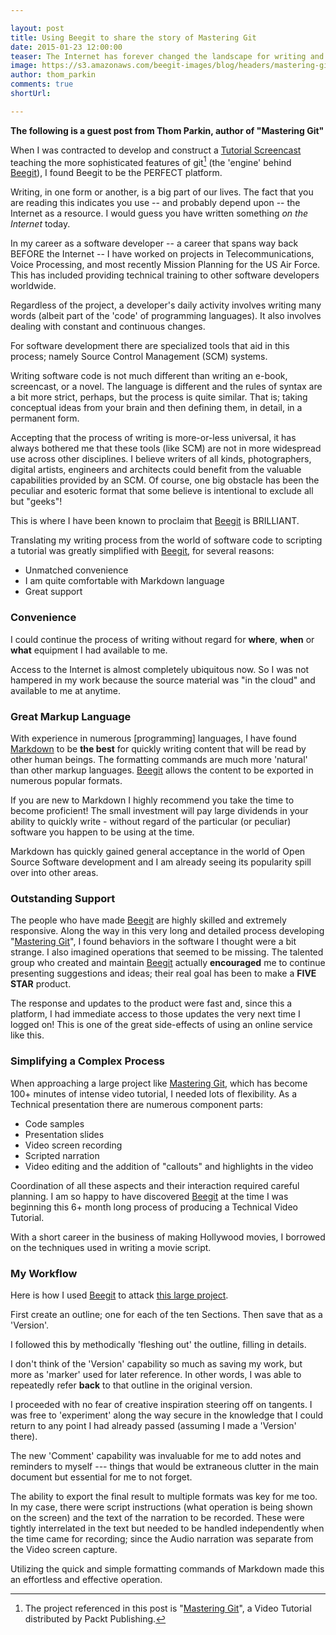 ```yaml
---

layout: post
title: Using Beegit to share the story of Mastering Git 
date: 2015-01-23 12:00:00
teaser: The Internet has forever changed the landscape for writing and publication. A universal writing platform makes writing more convenient and much more accessible. But it is not restricted to only blog posts and e-books. 
image: https://s3.amazonaws.com/beegit-images/blog/headers/mastering-git.jpg
author: thom_parkin
comments: true
shortUrl: 

---
```


**The following is a guest post from Thom Parkin, author of "Mastering Git"**

When I was contracted to develop and construct a [Tutorial Screencast](https://www.packtpub.com/application-development/mastering-git-video) teaching the more sophisticated features of git[^1] (the 'engine' behind [Beegit](https://www.beegit.com/)), I found Beegit to be the PERFECT platform.

Writing, in one form or another, is a big part of our lives. The fact that you are reading this indicates you use -- and probably depend upon -- the Internet as a resource. I would guess you have written something *on the Internet* today.

In my career as a software developer -- a career that spans way back BEFORE the Internet -- I have worked on projects in Telecommunications, Voice Processing, and most recently Mission Planning for the US Air Force. This has included providing technical training to other software developers worldwide.

Regardless of the project, a developer's daily activity involves writing many words (albeit part of the 'code' of programming languages). It also involves dealing with constant and continuous changes.

For software development there are specialized tools that aid in this process; namely Source Control Management (SCM) systems.

Writing software code is not much different than writing an e-book, screencast, or a novel. The language is different and the rules of syntax are a bit more strict, perhaps, but the process is quite similar. That is; taking conceptual ideas from your brain and then defining them, in detail, in a permanent form.

Accepting that the process of writing is more-or-less universal, it has always bothered me that these tools (like SCM) are not in more widespread use across other disciplines. I believe writers of all kinds, photographers, digital artists, engineers and architects could benefit from the valuable capabilities provided by an SCM. Of course, one big obstacle has been the peculiar and esoteric format that some believe is intentional to exclude all but "geeks"!

This is where I have been known to proclaim that [Beegit](https://www.beegit.com/) is BRILLIANT.

Translating my writing process from the world of software code to scripting a tutorial was greatly simplified with [Beegit](https://www.beegit.com/), for several reasons:

  - Unmatched convenience
  - I am quite comfortable with Markdown language
  - Great support

### Convenience

I could continue the process of writing without regard for **where**, **when** or **what** equipment I had available to me.

Access to the Internet is almost completely ubiquitous now. So I was not hampered in my work because the source material was "in the cloud" and available to me at anytime.

### Great Markup Language

With experience in numerous [programming] languages, I have found [Markdown](http://en.wikipedia.org/wiki/Markdown) to be **the best** for quickly writing content that will be read by other human beings. The formatting commands are much more 'natural' than other markup languages. [Beegit](https://www.beegit.com/) allows the content to be exported in numerous popular formats.

If you are new to Markdown I highly recommend you take the time to become proficient! The small investment will pay large dividends in your ability to quickly write - without regard of the particular (or peculiar) software you happen to be using at the time.

Markdown has quickly gained general acceptance in the world of Open Source Software development and I am already seeing its popularity spill over into other areas.

### Outstanding Support

The people who have made [Beegit](https://www.beegit.com/) are highly skilled and extremely responsive. Along the way in this very long and detailed process developing "[Mastering Git](https://www.packtpub.com/application-development/mastering-git-video)", I found behaviors in the software I thought were a bit strange.  I also  imagined operations that seemed to be missing.  The talented group who created and maintain [Beegit](https://www.beegit.com/) actually **encouraged** me to continue presenting suggestions and ideas; their real goal has been to make a **FIVE STAR** product.

The response and updates to the product were fast and, since this a platform, I had immediate access to those updates the very next time I logged on! This is one of the great side-effects of using an online service like this.


### Simplifying a Complex Process
When approaching a large project like [Mastering Git](https://www.packtpub.com/application-development/mastering-git-video), which has become 100+ minutes of intense video tutorial, I needed lots of flexibility. As a Technical presentation there are numerous component parts:

  - Code samples
  - Presentation slides
  - Video screen recording
  - Scripted narration
  - Video editing and the addition of "callouts" and highlights in the video

Coordination of all these aspects and their interaction required careful planning. I am so happy to have discovered [Beegit](https://www.beegit.com/) at the time I was beginning this 6+ month long process of producing a Technical Video Tutorial.

With a short career in the business of making Hollywood movies, I borrowed on the techniques used in writing a movie script.

### My Workflow

Here is how I used [Beegit](https://www.beegit.com/) to attack [this large project](https://www.packtpub.com/application-development/mastering-git-video).

First create an outline; one for each of the ten Sections. Then save that as a 'Version'.

I followed this by methodically 'fleshing out' the outline, filling in details.

I don't think of the 'Version' capability so much as saving my work, but more as 'marker' used for later reference. In other words, I was able to repeatedly refer **back** to that outline in the original version.

I proceeded with no fear of creative inspiration steering off on tangents. I was free to 'experiment' along the way secure in the knowledge that I could return to any point I had already passed (assuming I made a 'Version' there).

The new 'Comment' capability was invaluable for me to add notes and reminders to myself --- things that would be extraneous clutter in the main document but essential for me to not forget.

The ability to export the final result to multiple formats was key for me too. In my case, there were script instructions (what operation is being shown on the screen) and the text of the narration to be recorded. These were tightly interrelated in the text but needed to be handled independently when the time came for recording; since the Audio narration was separate from the Video screen capture.

Utilizing the quick and simple formatting commands of Markdown made this an effortless and effective operation.

[^1]: The project referenced in this post is "[Mastering Git](https://www.packtpub.com/application-development/mastering-git-video)", a Video Tutorial distributed by Packt Publishing.

